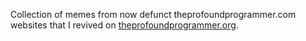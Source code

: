 Collection of memes from now defunct theprofoundprogrammer.com websites that I revived on [theprofoundprogrammer.org](https://theprofoundprogrammer.org).
